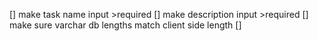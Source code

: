 [] make task name input >required
[] make description input >required
[] make sure varchar db lengths match client side length
[]



